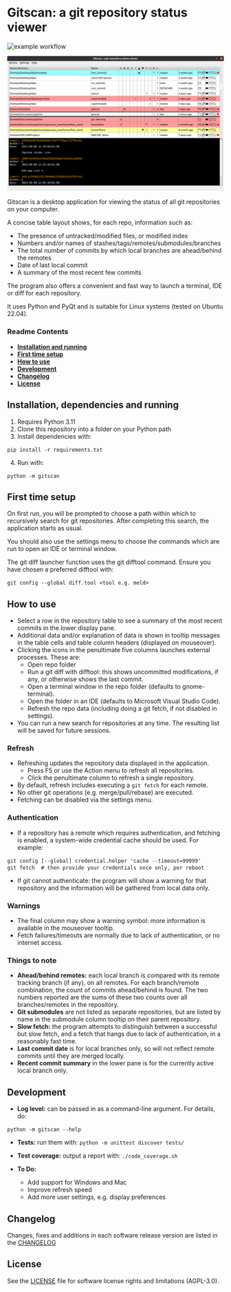 # Gitscan: a git repository status viewer

![example workflow](https://github.com/e-mit/gitscan/actions/workflows/pylint.yml/badge.svg)

<p align="center"><img src="screenshot.png?raw=true"/></p>

Gitscan is a desktop application for viewing the status of all git repositories on your computer.

A concise table layout shows, for each repo, information such as:
- The presence of untracked/modified files, or modified index
- Numbers and/or names of stashes/tags/remotes/submodules/branches
- The total number of commits by which local branches are ahead/behind the remotes
- Date of last local commit
- A summary of the most recent few commits

The program also offers a convenient and fast way to launch a terminal, IDE or diff for each repository. 

It uses Python and PyQt and is suitable for Linux systems (tested on Ubuntu 22.04).


### Readme Contents

- **[Installation and running](#installation-dependencies-and-running)**<br>
- **[First time setup](#first-time-setup)**<br>
- **[How to use](#how-to-use)**<br>
- **[Development](#development)**<br>
- **[Changelog](#changelog)**<br>
- **[License](#license)**<br>


## Installation, dependencies and running

1. Requires Python 3.11
2. Clone this repository into a folder on your Python path
3. Install dependencies with:
```
pip install -r requirements.txt
```
4. Run with:
```
python -m gitscan
```


## First time setup

On first run, you will be prompted to choose a path within which to recursively search for git repositories. After completing this search, the application starts as usual.

You should also use the settings menu to choose the commands which are run to open an IDE or terminal window.

The git diff launcher function uses the git difftool command. Ensure you have chosen a preferred difftool with:
```
git config --global diff.tool <tool e.g. meld>
```


## How to use

- Select a row in the repository table to see a summary of the most recent commits in the lower display pane.
- Additional data and/or explanation of data is shown in tooltip messages in the table cells and table column headers (displayed on mouseover).
- Clicking the icons in the penultimate five columns launches external processes. These are:
    - Open repo folder
    - Run a git diff with difftool: this shows uncommitted modifications, if any, or otherwise shows the last commit.
    - Open a terminal window in the repo folder (defaults to gnome-terminal).
    - Open the folder in an IDE (defaults to Microsoft Visual Studio Code).
    - Refresh the repo data (including doing a git fetch, if not disabled in settings).
- You can run a new search for repositories at any time. The resulting list will be saved for future sessions.

### Refresh

- Refreshing updates the repository data displayed in the application.
    - Press F5 or use the Action menu to refresh all repositories.
    - Click the penultimate column to refresh a single repository.
- By default, refresh includes executing a ```git fetch``` for each remote.
- No other git operations (e.g. merge/pull/rebase) are executed.
- Fetching can be disabled via the settings menu.

### Authentication

- If a repository has a remote which requires authentication, and fetching is enabled, a system-wide credential cache should be used. For example:
```
git config [--global] credential.helper 'cache --timeout=99999'
git fetch  # then provide your credentials once only, per reboot
```
- If git cannot authenticate: the program will show a warning for that repository and the information will be gathered from local data only.

### Warnings

- The final column may show a warning symbol: more information is available in the mouseover tooltip.
- Fetch failures/timeouts are normally due to lack of authentication, or no internet access.

### Things to note

- **Ahead/behind remotes:** each local branch is compared with its remote tracking branch (if any), on all remotes. For each branch/remote combination, the count of commits ahead/behind is found. The two numbers reported are the sums of these two counts over all branches/remotes in the repository.
- **Git submodules** are not listed as separate repositories, but are listed by name in the submodule column tooltip on their parent repository.
- **Slow fetch:** the program attempts to distinguish between a successful but slow fetch, and a fetch that hangs due to lack of authentication, in a reasonably fast time.
- **Last commit date** is for local branches only, so will not reflect remote commits until they are merged locally.
- **Recent commit summary** in the lower pane is for the currently active local branch only. 


## Development

- **Log level:** can be passed in as a command-line argument. For details, do:
```
python -m gitscan --help
```
- **Tests:** run them with: ```python -m unittest discover tests/```
- **Test coverage:** output a report with: ```./code_coverage.sh``` 

- **To Do:**
    - Add support for Windows and Mac
    - Improve refresh speed
    - Add more user settings, e.g. display preferences


## Changelog

Changes, fixes and additions in each software release version are listed in the [CHANGELOG](CHANGELOG.md)


## License

See the [LICENSE](LICENSE) file for software license rights and limitations (AGPL-3.0).
